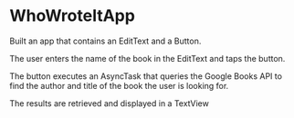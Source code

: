 # WhoWroteItApp

Built an app that contains an EditText and a Button.


The user enters the name of the book in the EditText and taps the button.

The button executes an AsyncTask that queries the Google Books API to find the author and title of the book the user
is looking for. 

The results are retrieved and displayed in a TextView
